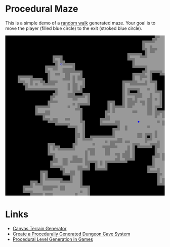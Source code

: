 
# Procedural Maze

This is a simple demo of a [random walk](https://en.wikipedia.org/wiki/Random_walk) generated maze.
Your goal is to move the player (filled blue circle) to the exit (stroked blue circle).

![A generated maze](canvas.png)

# Links

- [Canvas Terrain Generator](http://loktar00.github.io/Javascript-Canvas-Terrain-Generator/)
- [Create a Procedurally Generated Dungeon Cave System](https://gamedevelopment.tutsplus.com/tutorials/create-a-procedurally-generated-dungeon-cave-system--gamedev-10099)
- [Procedural Level Generation in Games](https://www.raywenderlich.com/49502/procedural-level-generation-in-games-tutorial-part-1)
